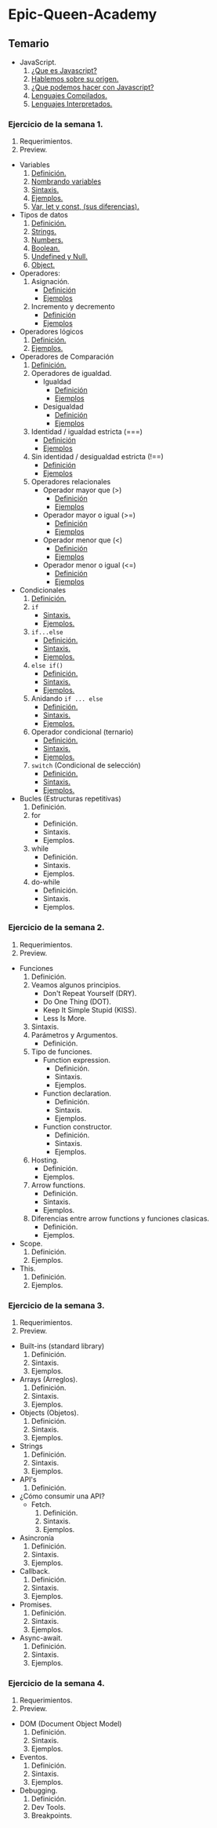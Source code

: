# Epic-Queen-Academy

## Temario
* JavaScript.
  1. [¿Que es Javascript?](https://github.com/Zitle-Nancy/Code-School-/blob/version-1/JavaScript/conceptosBasicos.md#que-es-javascript)
  2. [Hablemos sobre su origen.](https://github.com/Zitle-Nancy/Code-School-/blob/version-1/JavaScript/conceptosBasicos.md#hablemos-sobre-su-origen)
  2. [¿Que podemos hacer con Javascript?](https://github.com/Zitle-Nancy/Code-School-/blob/version-1/JavaScript/conceptosBasicos.md#que-podemos-hacer-con-javascript)
  3. [Lenguajes Compilados.](https://github.com/Zitle-Nancy/Code-School-/blob/version-1/JavaScript/conceptosBasicos.md#lenguaje-compilado)
  4. [Lenguajes Interpretados.](https://github.com/Zitle-Nancy/Code-School-/blob/version-1/JavaScript/conceptosBasicos.md#lenguaje-interpretado)

### Ejercicio de la semana 1.
  1. Requerimientos.
  2. Preview.
* Variables
    1. [Definición.](https://github.com/Zitle-Nancy/Code-School-/blob/version-1/JavaScript/variables.md#definici%C3%B3n)
    2. [Nombrando variables](https://github.com/Zitle-Nancy/Code-School-/blob/version-1/JavaScript/variables.md#nombrando-variables)
    3. [Sintaxis.](https://github.com/Zitle-Nancy/Code-School-/blob/version-1/JavaScript/variables.md#sintaxis)
    4. [Ejemplos.](https://github.com/Zitle-Nancy/Code-School-/blob/version-1/JavaScript/variables.md#ejemplos)
    5. [Var, let y const, (sus diferencias).](https://github.com/Zitle-Nancy/Code-School-/blob/version-1/JavaScript/variables.md#var-let-y-const-sus-diferencias)
* Tipos de datos
    1. [Definición.](https://github.com/Zitle-Nancy/Javascript/blob/version-1/JavaScript/tiposDeDatos.md#definici%C3%B3n)
    2. [Strings.](https://github.com/Zitle-Nancy/Javascript/blob/version-1/JavaScript/tiposDeDatos.md#string)
    3. [Numbers.](https://github.com/Zitle-Nancy/Javascript/blob/version-1/JavaScript/tiposDeDatos.md#numbers)
    4. [Boolean.](https://github.com/Zitle-Nancy/Javascript/blob/version-1/JavaScript/tiposDeDatos.md#boolean)
    5. [Undefined y Null.](https://github.com/Zitle-Nancy/Javascript/blob/version-1/JavaScript/tiposDeDatos.md#undefined-y-null)
    6. [Object.](https://github.com/Zitle-Nancy/Javascript/blob/version-1/JavaScript/tiposDeDatos.md#object)
* Operadores:
    1. Asignación. 
        + [Definición]()
        + [Ejemplos](https://github.com/Zitle-Nancy/Javascript/blob/version-1/JavaScript/operadores.md#ejemplo)
    2. Incremento y decremento
        + [Definición](https://github.com/Zitle-Nancy/Javascript/blob/version-1/JavaScript/operadores.md#incremento-y-decremento)
        + [Ejemplos](https://github.com/Zitle-Nancy/Javascript/blob/version-1/JavaScript/operadores.md#ejemplos-)
* Operadores lógicos
    1. [Definición.](https://github.com/Zitle-Nancy/Javascript/blob/version-1/JavaScript/operadoresLogicos.md#definici%C3%B3n)
    2. [Ejemplos.](https://github.com/Zitle-Nancy/Javascript/blob/version-1/JavaScript/operadoresLogicos.md#ejemplos)
* Operadores de Comparación
    1. [Definición.](https://github.com/Zitle-Nancy/Javascript/blob/version-1/JavaScript/operadoresDeComparacion.md#definici%C3%B3n)
    2. Operadores de igualdad.
        + Igualdad
            + [Definición](https://github.com/Zitle-Nancy/Javascript/blob/version-1/JavaScript/operadoresDeComparacion.md#igualdad)
            + [Ejemplos](https://github.com/Zitle-Nancy/Javascript/blob/version-1/JavaScript/operadoresDeComparacion.md#ejemplos)
        + Desigualdad
            + [Definición](https://github.com/Zitle-Nancy/Javascript/blob/version-1/JavaScript/operadoresDeComparacion.md#desigualdad)
            + [Ejemplos](https://github.com/Zitle-Nancy/Javascript/blob/version-1/JavaScript/operadoresDeComparacion.md#ejemplos-1)
    3. Identidad / igualdad estricta (===)
        + [Definición](https://github.com/Zitle-Nancy/Javascript/blob/version-1/JavaScript/operadoresDeComparacion.md#identidad--igualdad-estricta-)
        + [Ejemplos](https://github.com/Zitle-Nancy/Javascript/blob/version-1/JavaScript/operadoresDeComparacion.md#ejemplos-2)
    4. Sin identidad / desigualdad estricta (!==)
        + [Definición](https://github.com/Zitle-Nancy/Javascript/blob/version-1/JavaScript/operadoresDeComparacion.md#sin-identidad--desigualdad-estricta-)
        + [Ejemplos](https://github.com/Zitle-Nancy/Javascript/blob/version-1/JavaScript/operadoresDeComparacion.md#ejemplos-3)   
    5. Operadores relacionales
        + Operador mayor que  (>)
            + [Definición](https://github.com/Zitle-Nancy/Javascript/blob/version-1/JavaScript/operadoresDeComparacion.md#operador-mayor-que-)
            + [Ejemplos](https://github.com/Zitle-Nancy/Javascript/blob/version-1/JavaScript/operadoresDeComparacion.md#ejemplos-4)
        + Operador mayor o igual (>=)
            + [Definición](https://github.com/Zitle-Nancy/Javascript/blob/version-1/JavaScript/operadoresDeComparacion.md#operador-mayor-o-igual-)
            + [Ejemplos](https://github.com/Zitle-Nancy/Javascript/blob/version-1/JavaScript/operadoresDeComparacion.md#ejemplos-5)
        + Operador menor que (<)
            + [Definición](https://github.com/Zitle-Nancy/Javascript/blob/version-1/JavaScript/operadoresDeComparacion.md#operador-menor-que-)
            + [Ejemplos](https://github.com/Zitle-Nancy/Javascript/blob/version-1/JavaScript/operadoresDeComparacion.md#ejemplos-6)
        + Operador menor o igual (<=)
            + [Definición](https://github.com/Zitle-Nancy/Javascript/blob/version-1/JavaScript/operadoresDeComparacion.md#operador-menor-o-igual-)
            + [Ejemplos](https://github.com/Zitle-Nancy/Javascript/blob/version-1/JavaScript/operadoresDeComparacion.md#ejemplos-7)
* Condicionales 
    1. [Definición.](https://github.com/Zitle-Nancy/Javascript/blob/version-1/JavaScript/condicionales.md#condicionales)
    2. `if`
        + [Sintaxis.](https://github.com/Zitle-Nancy/Javascript/blob/version-1/JavaScript/condicionales.md#if)
        + [Ejemplos.](https://github.com/Zitle-Nancy/Javascript/blob/version-1/JavaScript/condicionales.md#ejemplos-)
    3. `if...else`
        + [Definición.](https://github.com/Zitle-Nancy/Javascript/blob/version-1/JavaScript/condicionales.md#ifelse)
        + [Sintaxis.](https://github.com/Zitle-Nancy/Javascript/blob/version-1/JavaScript/condicionales.md#sintaxis-1)
        + [Ejemplos.](https://github.com/Zitle-Nancy/Javascript/blob/version-1/JavaScript/condicionales.md#ejemplos--1)
    4. `else if()`
        + [Definición.](https://github.com/Zitle-Nancy/Javascript/blob/version-1/JavaScript/condicionales.md#else-if)
        + [Sintaxis.](https://github.com/Zitle-Nancy/Javascript/blob/version-1/JavaScript/condicionales.md#sintaxis-2)
        + [Ejemplos.](https://github.com/Zitle-Nancy/Javascript/blob/version-1/JavaScript/condicionales.md#ejemplos--2)
    5. Anidando `if ... else`
        + [Definición.](https://github.com/Zitle-Nancy/Javascript/blob/version-1/JavaScript/condicionales.md#anidando-if--else)
        + [Sintaxis.](https://github.com/Zitle-Nancy/Javascript/blob/version-1/JavaScript/condicionales.md#sintaxis-3)
        + [Ejemplos.](https://github.com/Zitle-Nancy/Javascript/blob/version-1/JavaScript/condicionales.md#ejemplos--3)
    6. Operador condicional (ternario)
        + [Definición.](https://github.com/Zitle-Nancy/Javascript/blob/version-1/JavaScript/condicionales.md#operador-condicional-ternario)
        + [Sintaxis.](https://github.com/Zitle-Nancy/Javascript/blob/version-1/JavaScript/condicionales.md#sintaxis-4)
        + [Ejemplos.](https://github.com/Zitle-Nancy/Javascript/blob/version-1/JavaScript/condicionales.md#ejemplos--4)
    7. `switch` (Condicional de selección)
        + [Definición.](https://github.com/Zitle-Nancy/Javascript/blob/version-1/JavaScript/condicionales.md#switch-condicional-de-selecci%C3%B3n)
        + [Sintaxis.](https://github.com/Zitle-Nancy/Javascript/blob/version-1/JavaScript/condicionales.md#sintaxis-5)
        + [Ejemplos.](https://github.com/Zitle-Nancy/Javascript/blob/version-1/JavaScript/condicionales.md#ejemplos--5)
* Bucles (Estructuras repetitivas)
    1. Definición.
    2. for
        + Definición.
        + Sintaxis.
        + Ejemplos.
    3. while
        + Definición.
        + Sintaxis.
        + Ejemplos.
    4. do-while
        + Definición.
        + Sintaxis.
        + Ejemplos.
### Ejercicio de la semana 2.
  1. Requerimientos.
  2. Preview.
* Funciones
  1. Definición.
  2. Veamos algunos principios.
        * Don't Repeat Yourself (DRY).
        * Do One Thing (DOT).
        * Keep It Simple Stupid (KISS).
        * Less Is More.
  3. Sintaxis.
  4. Parámetros y Argumentos.
        * Definición.
  5. Tipo de funciones.
        * Function expression.
            * Definición.
            * Sintaxis.
            * Ejemplos.
        * Function declaration.
            * Definición.
            * Sintaxis.
            * Ejemplos.
        * Function constructor.
            * Definición.
            * Sintaxis.
            * Ejemplos.
  6. Hosting.
        * Definición.
        * Ejemplos.
  7. Arrow functions.
        * Definición.
        * Sintaxis.
        * Ejemplos.
  8. Diferencias entre arrow functions y funciones clasicas.
        * Definición.
        * Ejemplos.
* Scope.
  1. Definición.
  2. Ejemplos.
* This.
  1. Definición.
  2. Ejemplos.

### Ejercicio de la semana 3.
  1. Requerimientos.
  2. Preview.
* Built-ins (standard library)
  1. Definición.
  2. Sintaxis.
  3. Ejemplos.
* Arrays (Arreglos).
  1. Definición.
  2. Sintaxis.
  3. Ejemplos.
* Objects (Objetos).
  1. Definición.
  2. Sintaxis.
  3. Ejemplos.
* Strings 
  1. Definición.
  2. Sintaxis.
  3. Ejemplos.
* API's
  1. Definición.
* ¿Cómo consumir una API?
    * Fetch.
        1. Definición.
        2. Sintaxis.
        3. Ejemplos.
* Asincronía
  1. Definición.
  2. Sintaxis.
  3. Ejemplos.
* Callback.
  1. Definición.
  2. Sintaxis.
  3. Ejemplos.
* Promises.
  1. Definición.
  2. Sintaxis.
  3. Ejemplos.
* Async-await.
  1. Definición.
  2. Sintaxis.
  3. Ejemplos.

### Ejercicio de la semana 4.
  1. Requerimientos.
  2. Preview.
* DOM (Document Object Model)
  1. Definición.
  2. Sintaxis.
  3. Ejemplos.
* Eventos.
  1. Definición.
  2. Sintaxis.
  3. Ejemplos.
* Debugging.
  1. Definición.
  2. Dev Tools.
  3. Breakpoints.
